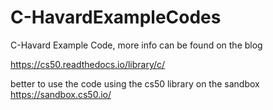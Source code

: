 # C-HavardExampleCodes
C-Havard Example Code, more info can be found on the blog

https://cs50.readthedocs.io/library/c/

better to use the code using the cs50 library on the sandbox
https://sandbox.cs50.io/
